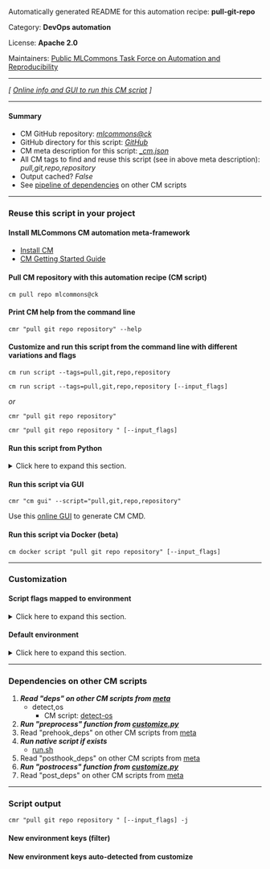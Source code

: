 Automatically generated README for this automation recipe: **pull-git-repo**

Category: **DevOps automation**

License: **Apache 2.0**

Maintainers: [Public MLCommons Task Force on Automation and Reproducibility](https://github.com/mlcommons/ck/blob/master/docs/taskforce.md)

---
*[ [Online info and GUI to run this CM script](https://access.cknowledge.org/playground/?action=scripts&name=pull-git-repo,c23132ed65c4421d) ]*

---
#### Summary

* CM GitHub repository: *[mlcommons@ck](https://github.com/mlcommons/ck/tree/dev/cm-mlops)*
* GitHub directory for this script: *[GitHub](https://github.com/mlcommons/ck/tree/dev/cm-mlops/script/pull-git-repo)*
* CM meta description for this script: *[_cm.json](_cm.json)*
* All CM tags to find and reuse this script (see in above meta description): *pull,git,repo,repository*
* Output cached? *False*
* See [pipeline of dependencies](#dependencies-on-other-cm-scripts) on other CM scripts


---
### Reuse this script in your project

#### Install MLCommons CM automation meta-framework

* [Install CM](https://access.cknowledge.org/playground/?action=install)
* [CM Getting Started Guide](https://github.com/mlcommons/ck/blob/master/docs/getting-started.md)

#### Pull CM repository with this automation recipe (CM script)

```cm pull repo mlcommons@ck```

#### Print CM help from the command line

````cmr "pull git repo repository" --help````

#### Customize and run this script from the command line with different variations and flags

`cm run script --tags=pull,git,repo,repository`

`cm run script --tags=pull,git,repo,repository [--input_flags]`

*or*

`cmr "pull git repo repository"`

`cmr "pull git repo repository " [--input_flags]`


#### Run this script from Python

<details>
<summary>Click here to expand this section.</summary>

```python

import cmind

r = cmind.access({'action':'run'
                  'automation':'script',
                  'tags':'pull,git,repo,repository'
                  'out':'con',
                  ...
                  (other input keys for this script)
                  ...
                 })

if r['return']>0:
    print (r['error'])

```

</details>


#### Run this script via GUI

```cmr "cm gui" --script="pull,git,repo,repository"```

Use this [online GUI](https://cKnowledge.org/cm-gui/?tags=pull,git,repo,repository) to generate CM CMD.

#### Run this script via Docker (beta)

`cm docker script "pull git repo repository" [--input_flags]`

___
### Customization


#### Script flags mapped to environment
<details>
<summary>Click here to expand this section.</summary>

* `--path=value`  &rarr;  `CM_GIT_CHECKOUT_PATH=value`

**Above CLI flags can be used in the Python CM API as follows:**

```python
r=cm.access({... , "path":...}
```

</details>

#### Default environment

<details>
<summary>Click here to expand this section.</summary>

These keys can be updated via `--env.KEY=VALUE` or `env` dictionary in `@input.json` or using script flags.


</details>

___
### Dependencies on other CM scripts


  1. ***Read "deps" on other CM scripts from [meta](https://github.com/mlcommons/ck/tree/dev/cm-mlops/script/pull-git-repo/_cm.json)***
     * detect,os
       - CM script: [detect-os](https://github.com/mlcommons/ck/tree/master/cm-mlops/script/detect-os)
  1. ***Run "preprocess" function from [customize.py](https://github.com/mlcommons/ck/tree/dev/cm-mlops/script/pull-git-repo/customize.py)***
  1. Read "prehook_deps" on other CM scripts from [meta](https://github.com/mlcommons/ck/tree/dev/cm-mlops/script/pull-git-repo/_cm.json)
  1. ***Run native script if exists***
     * [run.sh](https://github.com/mlcommons/ck/tree/dev/cm-mlops/script/pull-git-repo/run.sh)
  1. Read "posthook_deps" on other CM scripts from [meta](https://github.com/mlcommons/ck/tree/dev/cm-mlops/script/pull-git-repo/_cm.json)
  1. ***Run "postrocess" function from [customize.py](https://github.com/mlcommons/ck/tree/dev/cm-mlops/script/pull-git-repo/customize.py)***
  1. Read "post_deps" on other CM scripts from [meta](https://github.com/mlcommons/ck/tree/dev/cm-mlops/script/pull-git-repo/_cm.json)

___
### Script output
`cmr "pull git repo repository " [--input_flags] -j`
#### New environment keys (filter)

#### New environment keys auto-detected from customize
